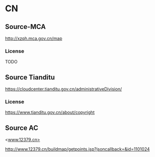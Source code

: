 # CN

## Source-MCA

<http://xzqh.mca.gov.cn/map>

### License

TODO

## Source Tianditu

<https://cloudcenter.tianditu.gov.cn/administrativeDivision/>

### License

<https://www.tianditu.gov.cn/about/copyright>

## Source AC

<www.12379.cn>

<http://www.12379.cn/buildmap/getpoints.jsp?jsoncallback=&id=1101024>
